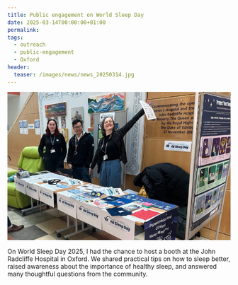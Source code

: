 ```yaml
---
title: Public engagement on World Sleep Day
date: 2025-03-14T00:00:00+01:00
permalink:
tags:
  - outreach
  - public-engagement
  - Oxford
header:
  teaser: /images/news/news_20250314.jpg
---
```

![](/images/news/news_20250314.jpg)

On World Sleep Day 2025, I had the chance to host a booth at the John Radcliffe Hospital in Oxford.
We shared practical tips on how to sleep better, raised awareness about the importance of healthy sleep, and answered many thoughtful questions from the community.